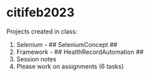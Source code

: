 # citifeb2023
Projects created in class: 
1. Selenium - ## SeleniumConcept ##
2. Framework - ## HealthRecordAutomation ##
3. Session notes 
4. Please work on assignments (6 tasks)

